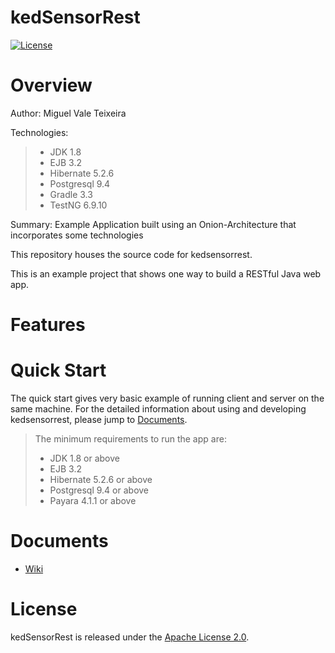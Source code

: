 # kedSensorRest
[![License](https://img.shields.io/badge/License-Apache%202.0-blue.svg)](https://github.com/kediumm/kedsensorrest/LICENSE)

# Overview
Author: Miguel Vale Teixeira

Technologies: 
>  * JDK 1.8 
>  * EJB 3.2
>  * Hibernate 5.2.6 
>  * Postgresql 9.4 
>  * Gradle 3.3 
>  * TestNG 6.9.10 

Summary: Example Application built using an Onion-Architecture that incorporates some technologies

This repository houses the source code for kedsensorrest.

This is an example project that shows one way to build a RESTful Java web app.

# Features

# Quick Start
The quick start gives very basic example of running client and server on the same machine. For the detailed information about using and developing kedsensorrest, please jump to [Documents](#documents).

> The minimum requirements to run the app are: 
>  * JDK 1.8 or above
>  * EJB 3.2
>  * Hibernate 5.2.6 or above
>  * Postgresql 9.4 or above
>  * Payara 4.1.1 or above

# Documents

* [Wiki](https://github.com/kediumm/kedsensorrest/wiki)

# License

kedSensorRest is released under the [Apache License 2.0](http://www.apache.org/licenses/LICENSE-2.0).

